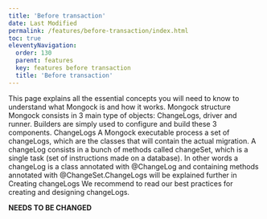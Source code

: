 ```yaml
---
title: 'Before transaction' 
date: Last Modified 
permalink: /features/before-transaction/index.html
toc: true
eleventyNavigation:
  order: 130 
  parent: features
  key: features before transaction
  title: 'Before transaction'
---
```


This page explains all the essential concepts you will need to know to understand what Mongock is and how it works. 
Mongock structure
Mongock consists in 3 main type of objects: ChangeLogs, driver and runner. Builders are simply used to configure and build these 3 components.
ChangeLogs
A Mongock executable process a set of changeLogs, which are the classes that will contain the actual migration. A changeLog consists in a bunch of methods called changeSet, which is a single task (set of instructions made on a database). In other words a changeLog is a class annotated with @ChangeLog and containing methods annotated with @ChangeSet.ChangeLogs will be explained further in Creating changeLogs
We recommend to read our best practices for creating and designing changeLogs.


**NEEDS TO BE CHANGED**